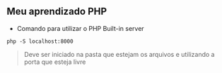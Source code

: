 ## Meu aprendizado PHP

- Comando para utilizar o PHP Built-in server 
```console 
php -S localhost:8000
```

>Deve ser iniciado na pasta que estejam os arquivos e utilizando a porta que esteja livre
